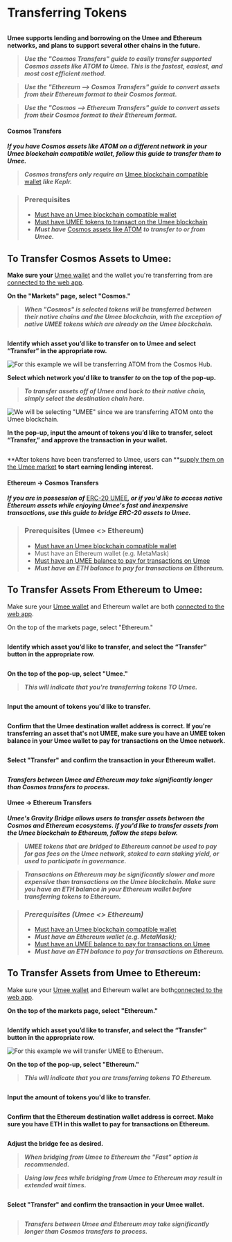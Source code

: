 # Transferring Tokens

![]()

**Umee supports lending and borrowing on the Umee and Ethereum networks, and plans to support several other chains in the future.**

> _**Use the "Cosmos Transfers" guide to easily transfer supported Cosmos assets like ATOM to Umee. This is the fastest, easiest, and most cost efficient method.**_

> _**Use the "Ethereum --> Cosmos Transfers" guide to convert assets from their Ethereum format to their Cosmos format.**_

> _**Use the "Cosmos --> Ethereum Transfers" guide to convert assets from their Cosmos format to their Ethereum format.**_

#### Cosmos Transfers

_**If you have Cosmos assets like ATOM on a different network in your Umee blockchain compatible wallet, follow this guide to transfer them to Umee.**_

> _**Cosmos transfers only require an**_ [Umee blockchain compatible wallet]() _**like Keplr.**_

> ### Prerequisites
>
> * [Must have an Umee blockchain compatible wallet]()
> * [Must have UMEE tokens to transact on the Umee blockchain]()
> * _**Must have**_ [Cosmos assets like ATOM]() _**to transfer to or from Umee.**_

## To Transfer Cosmos Assets to Umee:

**Make sure your** [Umee wallet]() and the wallet you're transferring from are [connected to the web app]().

**On the "Markets" page, select "Cosmos."**

> _**When "Cosmos" is selected tokens will be transferred between their native chains and the Umee blockchain, with the exception of native UMEE tokens which are already on the Umee blockchain.**_

![]()

**Identify which asset you’d like to transfer on to Umee and select “Transfer” in the appropriate row.**

![For this example we will be transferring ATOM from the Cosmos Hub.]()

**Select which network you'd like to transfer **_**to**_** on the top of the pop-up.**

> _**To transfer assets off of Umee and back to their native chain, simply select the destination chain here.**_

![We will be selecting "UMEE" since we are transferring ATOM onto the Umee blockchain.]()

**In the pop-up, input the amount of tokens you’d like to transfer, select “Transfer,” and approve the transaction in your wallet.**

![]()

**After tokens have been transferred to Umee, users can **[supply them on the Umee market]() **to start earning lending interest.**

#### Ethereum -> Cosmos Transfers

_**If you are in possession of**_ [ERC-20 UMEE]()_**, or if you'd like to access native Ethereum assets while enjoying Umee's fast and inexpensive transactions, use this guide to bridge ERC-20 assets to Umee.**_

> ### Prerequisites (Umee <> Ethereum)
>
> * [Must have an Umee blockchain compatible wallet]()
> * Must have an Ethereum wallet (e.g. MetaMask)
> * [Must have an UMEE balance to pay for transactions on Umee]()
> * _**Must have an ETH balance to pay for transactions on Ethereum.**_

## To Transfer Assets From Ethereum to Umee:

Make sure your [Umee wallet]() and Ethereum wallet are both [connected to the web app]().

On the top of the markets page, select "Ethereum."

![]()

**Identify which asset you’d like to transfer, and select the “Transfer” button in the appropriate row.**

![]()

**On the top of the pop-up, select "Umee."**

> _**This will indicate that you're transferring tokens TO Umee.**_

![]()

**Input the amount of tokens you'd like to transfer.**

![]()

**Confirm that the Umee destination wallet address is correct. If you're transferring an asset that's not UMEE, make sure you have an UMEE token balance in your Umee wallet to pay for transactions on the Umee network.**

![]()

**Select "Transfer" and confirm the transaction in your Ethereum wallet.**

![]()

_**Transfers between Umee and Ethereum may take significantly longer than Cosmos transfers to process.**_

#### Umee -> Ethereum Transfers

_**Umee's Gravity Bridge allows users to transfer assets between the Cosmos and Ethereum ecosystems. If you'd like to transfer assets from the Umee blockchain to Ethereum, follow the steps below.**_

> _**UMEE tokens that are bridged to Ethereum cannot be used to pay for gas fees on the Umee network, staked to earn staking yield, or used to participate in governance.**_

> _**Transactions on Ethereum may be significantly slower and more expensive than transactions on the Umee blockchain. Make sure you have an ETH balance in your Ethereum wallet before transferring tokens to Ethereum.**_

> ### _**Prerequisites (Umee <> Ethereum)**_
>
> * [Must have an Umee blockchain compatible wallet]()
> * _**Must have an Ethereum wallet (e.g. MetaMask);**_
> * [Must have an UMEE balance to pay for transactions on Umee]()
> * _**Must have an ETH balance to pay for transactions on Ethereum.**_

## To Transfer Assets from Umee to Ethereum:

Make sure your [Umee wallet]() and Ethereum wallet are both[connected to the web app]().

**On the top of the markets page, select "Ethereum."**

![]()

**Identify which asset you’d like to transfer, and select the “Transfer” button in the appropriate row.**

![For this example we will transfer UMEE to Ethereum.]()

**On the top of the pop-up, select "Ethereum."**

> _**This will indicate that you are transferring tokens TO Ethereum.**_

![]()

**Input the amount of tokens you'd like to transfer.**

![]()

**Confirm that the Ethereum destination wallet address is correct. Make sure you have ETH in this wallet to pay for transactions on Ethereum.**

![]()

**Adjust the bridge fee as desired.**

> _**When bridging from Umee to Ethereum the "Fast" option is recommended.**_

> _**Using low fees while bridging from Umee to Ethereum may result in extended wait times.**_

![]()

**Select "Transfer" and confirm the transaction in your Umee wallet.**

![]()

> _**Transfers between Umee and Ethereum may take significantly longer than Cosmos transfers to process.**_